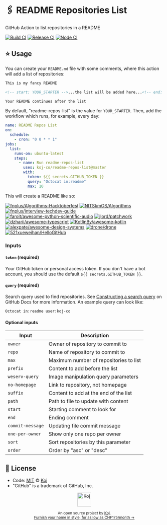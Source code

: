 # 🖇️ README Repositories List

GitHub Action to list repositories in a README

[![Build CI](https://github.com/koj-co/readme-repos-list/workflows/Build%20CI/badge.svg)](https://github.com/koj-co/readme-repos-list/actions?query=workflow%3A%22Build+CI%22)
[![Release CI](https://github.com/koj-co/readme-repos-list/workflows/Release%20CI/badge.svg)](https://github.com/koj-co/readme-repos-list/actions?query=workflow%3A%22Release+CI%22)
[![Node CI](https://github.com/koj-co/readme-repos-list/workflows/Node%20CI/badge.svg)](https://github.com/koj-co/readme-repos-list/actions?query=workflow%3A%22Node+CI%22)

## ⭐ Usage

You can create your `README.md` file with some comments, where this action will add a list of repositories:

```md
This is my fancy README

<!-- start: YOUR_STARTER -->...the list will be added here...<!-- end: YOUR_STARTER -->

Your README continues after the list
```

By default, "readme-repos-list" is the value for `YOUR_STARTER`. Then, add the workflow which runs, for example, every day:

```yaml
name: README Repos List
on:
  schedule:
    - cron: "0 0 * * 1"
jobs:
  list:
    runs-on: ubuntu-latest
    steps:
      - name: Run readme-repos-list
        uses: koj-co/readme-repos-list@master
        with:
          token: ${{ secrets.GITHUB_TOKEN }}
          query: "Octocat in:readme"
          max: 10
```

This will create a README like so:

<!-- start: readme-repos-list -->
<!-- This list is auto-generated using koj-co/readme-repos-list -->
<!-- Do not edit this list manually, your changes will be overwritten -->

[![fnplus/Algorithms-Hacktoberfest](https://images.weserv.nl/?url=avatars1.githubusercontent.com%2Fu%2F24355438%3Fv%3D4&h=50&w=50&fit=cover&mask=circle&maxage=7d)](https://hacktoberfest.digitalocean.com/)
[![NITSkmOS/Algorithms](https://images.weserv.nl/?url=avatars3.githubusercontent.com%2Fu%2F38863995%3Fv%3D4&h=50&w=50&fit=cover&mask=circle&maxage=7d)](https://nitskmos.github.io/Algorithms)
[![fnplus/interview-techdev-guide](https://images.weserv.nl/?url=avatars1.githubusercontent.com%2Fu%2F24355438%3Fv%3D4&h=50&w=50&fit=cover&mask=circle&maxage=7d)](http://bit.ly/fnplusnow)
[![faroit/awesome-python-scientific-audio](https://images.weserv.nl/?url=avatars3.githubusercontent.com%2Fu%2F72940%3Fv%3D4&h=50&w=50&fit=cover&mask=circle&maxage=7d)](https://github.com/faroit/awesome-python-scientific-audio)
[![jlord/patchwork](https://images.weserv.nl/?url=avatars3.githubusercontent.com%2Fu%2F1305617%3Fv%3D4&h=50&w=50&fit=cover&mask=circle&maxage=7d)](http://jlord.github.io/patchwork)
[![dzharii/awesome-typescript](https://images.weserv.nl/?url=avatars3.githubusercontent.com%2Fu%2F36020%3Fv%3D4&h=50&w=50&fit=cover&mask=circle&maxage=7d)](https://github.com/dzharii/awesome-typescript)
[![KotlinBy/awesome-kotlin](https://images.weserv.nl/?url=avatars0.githubusercontent.com%2Fu%2F17604656%3Fv%3D4&h=50&w=50&fit=cover&mask=circle&maxage=7d)](https://kotlin.link/)
[![alexpate/awesome-design-systems](https://images.weserv.nl/?url=avatars0.githubusercontent.com%2Fu%2F3749759%3Fv%3D4&h=50&w=50&fit=cover&mask=circle&maxage=7d)](https://git.io/design-systems)
[![drone/drone](https://images.weserv.nl/?url=avatars1.githubusercontent.com%2Fu%2F2181346%3Fv%3D4&h=50&w=50&fit=cover&mask=circle&maxage=7d)](https://drone.io)
[![521xueweihan/HelloGitHub](https://images.weserv.nl/?url=avatars3.githubusercontent.com%2Fu%2F8255800%3Fv%3D4&h=50&w=50&fit=cover&mask=circle&maxage=7d)](https://hellogithub.com/)

<!-- end: readme-repos-list -->

### Inputs

#### `token` (required)

Your GitHub token or personal access token. If you don't have a bot account, you should use the default `${{ secrets.GITHUB_TOKEN }}`.

#### `query` (required)

Search query used to find repositories. See [Constructing a search query](https://docs.github.com/en/free-pro-team@latest/rest/reference/search#constructing-a-search-query) on GitHub Docs for more information. An example query can look like:

```
Octocat in:readme user:koj-co
```

#### Optional inputs

| Input            | Description                            |
| ---------------- | -------------------------------------- |
| `owner`          | Owner of repository to commit to       |
| `repo`           | Name of repository to commit to        |
| `max`            | Maximum number of repositories to list |
| `prefix`         | Content to add before the list         |
| `weserv-query`   | Image manipulation query parameters    |
| `no-homepage`    | Link to repository, not homepage       |
| `suffix`         | Content to add at the end of the list  |
| `path`           | Path to file to update with content    |
| `start`          | Starting comment to look for           |
| `end`            | Ending comment                         |
| `commit-message` | Updating file commit message           |
| `one-per-owner`  | Show only one repo per owner           |
| `sort`           | Sort repositories by this parameter    |
| `order`          | Order by "asc" or "desc"               |

## 📄 License

- Code: [MIT](./LICENSE) © [Koj](https://koj.co)
- "GitHub" is a trademark of GitHub, Inc.

<p align="center">
  <a href="https://koj.co">
    <img width="44" alt="Koj" src="https://kojcdn.com/v1598284251/website-v2/koj-github-footer_m089ze.svg">
  </a>
</p>
<p align="center">
  <sub>An open source project by <a href="https://koj.co">Koj</a>. <br> <a href="https://koj.co">Furnish your home in style, for as low as CHF175/month →</a></sub>
</p>
